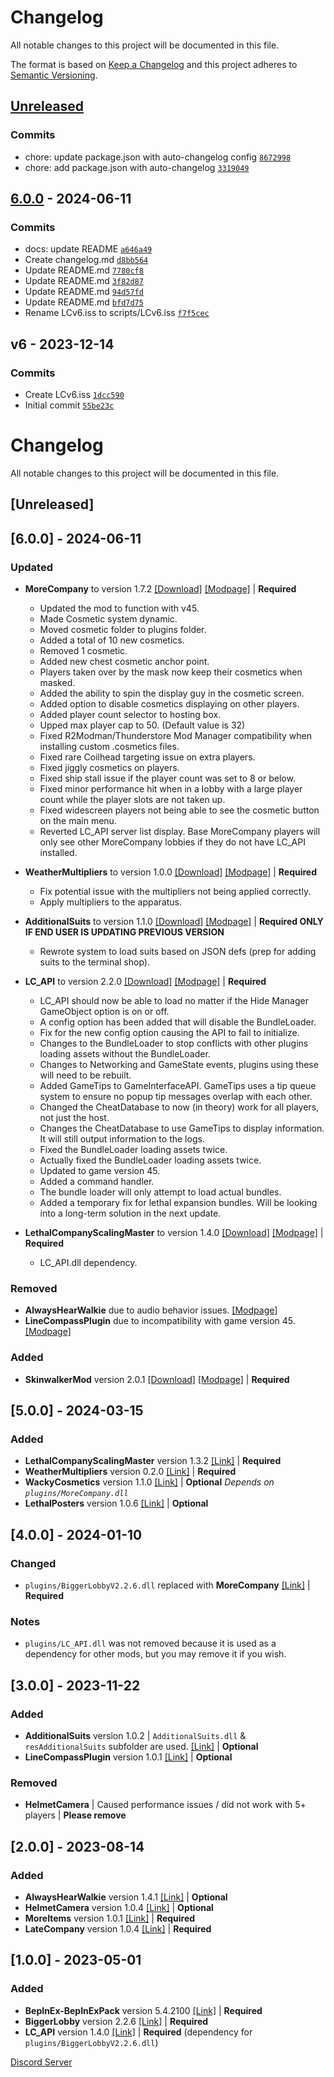 # Changelog

All notable changes to this project will be documented in this file.

The format is based on [Keep a Changelog](https://keepachangelog.com/en/1.0.0/)
and this project adheres to [Semantic Versioning](https://semver.org/spec/v2.0.0.html).

## [Unreleased](https://github.com/Aardenfell/LC-ModlistInstaller/compare/6.0.0...HEAD)

### Commits

- chore: update package.json with auto-changelog config [`8672998`](https://github.com/Aardenfell/LC-ModlistInstaller/commit/867299878fdd3fd607dacfc5875acb597c67ee5d)
- chore: add package.json with auto-changelog [`3319049`](https://github.com/Aardenfell/LC-ModlistInstaller/commit/3319049f320d05b5dbc04547946b99fa5125ad65)

## [6.0.0](https://github.com/Aardenfell/LC-ModlistInstaller/compare/v6...6.0.0) - 2024-06-11

### Commits

- docs: update README [`a646a49`](https://github.com/Aardenfell/LC-ModlistInstaller/commit/a646a490ba1d87411e33b252ea4b8159817fbbb9)
- Create changelog.md [`d8bb564`](https://github.com/Aardenfell/LC-ModlistInstaller/commit/d8bb5643f90c9ac8d40960449b14c9df72b2721d)
- Update README.md [`7780cf8`](https://github.com/Aardenfell/LC-ModlistInstaller/commit/7780cf87b1f4a0e7022212cc48f20625e290ebbc)
- Update README.md [`3f82d87`](https://github.com/Aardenfell/LC-ModlistInstaller/commit/3f82d87af6f62bc755d27faf01f041ff25ed9106)
- Update README.md [`94d57fd`](https://github.com/Aardenfell/LC-ModlistInstaller/commit/94d57fd66ae3680754fe87a6d837d220240046e4)
- Update README.md [`bfd7d75`](https://github.com/Aardenfell/LC-ModlistInstaller/commit/bfd7d7565497d72536cd0d6e839d1d43324f2daf)
- Rename LCv6.iss to scripts/LCv6.iss [`f7f5cec`](https://github.com/Aardenfell/LC-ModlistInstaller/commit/f7f5cec2db2ab289839902798372a4f1fee40c2d)

## v6 - 2023-12-14

### Commits

- Create LCv6.iss [`1dcc590`](https://github.com/Aardenfell/LC-ModlistInstaller/commit/1dcc590292f17e9fd89438c8f88e4fb4caad98fd)
- Initial commit [`55be23c`](https://github.com/Aardenfell/LC-ModlistInstaller/commit/55be23c43619581585a42212cb89d865e5cabae2)

<!-- auto-changelog-above -->
<!-- below is the old changelog preserved -->

# Changelog

All notable changes to this project will be documented in this file.

## [Unreleased]

## [6.0.0] - 2024-06-11

### Updated
- **MoreCompany** to version 1.7.2 [[Download]](https://thunderstore.io/package/download/notnotnotswipez/MoreCompany/1.7.2/) [[Modpage]](https://thunderstore.io/c/lethal-company/p/notnotnotswipez/MoreCompany/) | **Required**
  - Updated the mod to function with v45.
  - Made Cosmetic system dynamic.
  - Moved cosmetic folder to plugins folder.
  - Added a total of 10 new cosmetics.
  - Removed 1 cosmetic.
  - Added new chest cosmetic anchor point.
  - Players taken over by the mask now keep their cosmetics when masked.
  - Added the ability to spin the display guy in the cosmetic screen.
  - Added option to disable cosmetics displaying on other players.
  - Added player count selector to hosting box.
  - Upped max player cap to 50. (Default value is 32)
  - Fixed R2Modman/Thunderstore Mod Manager compatibility when installing custom .cosmetics files.
  - Fixed rare Coilhead targeting issue on extra players.
  - Fixed jiggly cosmetics on players.
  - Fixed ship stall issue if the player count was set to 8 or below.
  - Fixed minor performance hit when in a lobby with a large player count while the player slots are not taken up.
  - Fixed widescreen players not being able to see the cosmetic button on the main menu.
  - Reverted LC_API server list display. Base MoreCompany players will only see other MoreCompany lobbies if they do not have LC_API installed.

- **WeatherMultipliers** to version 1.0.0 [[Download]](https://thunderstore.io/package/download/Blorb/WeatherMultipliers/1.0.0/) [[Modpage]](https://thunderstore.io/c/lethal-company/p/Blorb/WeatherMultipliers/) | **Required**
  - Fix potential issue with the multipliers not being applied correctly.
  - Apply multipliers to the apparatus.

- **AdditionalSuits** to version 1.1.0 [[Download]](https://thunderstore.io/package/download/AlexCodesGames/AdditionalSuits/1.1.0/) [[Modpage]](https://thunderstore.io/c/lethal-company/p/AlexCodesGames/AdditionalSuits/) | **Required ONLY IF END USER IS UPDATING PREVIOUS VERSION**
  - Rewrote system to load suits based on JSON defs (prep for adding suits to the terminal shop).

- **LC_API** to version 2.2.0 [[Download]](https://thunderstore.io/package/download/2018/LC_API/2.2.0/) [[Modpage]](https://thunderstore.io/c/lethal-company/p/2018/LC_API/) | **Required**
  - LC_API should now be able to load no matter if the Hide Manager GameObject option is on or off.
  - A config option has been added that will disable the BundleLoader.
  - Fix for the new config option causing the API to fail to initialize.
  - Changes to the BundleLoader to stop conflicts with other plugins loading assets without the BundleLoader.
  - Changes to Networking and GameState events, plugins using these will need to be rebuilt.
  - Added GameTips to GameInterfaceAPI. GameTips uses a tip queue system to ensure no popup tip messages overlap with each other.
  - Changed the CheatDatabase to now (in theory) work for all players, not just the host.
  - Changes the CheatDatabase to use GameTips to display information. It will still output information to the logs.
  - Fixed the BundleLoader loading assets twice.
  - Actually fixed the BundleLoader loading assets twice.
  - Updated to game version 45.
  - Added a command handler.
  - The bundle loader will only attempt to load actual bundles.
  - Added a temporary fix for lethal expansion bundles. Will be looking into a long-term solution in the next update.

- **LethalCompanyScalingMaster** to version 1.4.0 [[Download]](https://thunderstore.io/package/download/oknorton/LethalCompanyBetterScaling/1.4.0/) [[Modpage]](https://thunderstore.io/c/lethal-company/p/oknorton/LethalCompanyBetterScaling/) | **Required**
  - LC_API.dll dependency.

### Removed
- **AlwaysHearWalkie** due to audio behavior issues. [[Modpage]](https://thunderstore.io/c/lethal-company/p/Suskitech/AlwaysHearActiveWalkies/)
- **LineCompassPlugin** due to incompatibility with game version 45. [[Modpage]](https://thunderstore.io/c/lethal-company/p/juniper/LineCompass/)

### Added
- **SkinwalkerMod** version 2.0.1 [[Download]](https://thunderstore.io/package/download/RugbugRedfern/Skinwalkers/2.0.1/) [[Modpage]](https://thunderstore.io/c/lethal-company/p/RugbugRedfern/Skinwalkers/) | **Required**

## [5.0.0] - 2024-03-15

### Added
- **LethalCompanyScalingMaster** version 1.3.2 [[Link]](https://thunderstore.io/package/download/oknorton/LethalCompanyBetterScaling/1.3.2/) | **Required**
- **WeatherMultipliers** version 0.2.0 [[Link]](https://thunderstore.io/package/download/Blorb/WeatherMultipliers/0.2.0/) | **Required**
- **WackyCosmetics** version 1.1.0 [[Link]](https://thunderstore.io/package/download/EliteMasterEric/WackyCosmetics/1.1.0/) | **Optional** *Depends on `plugins/MoreCompany.dll`*
- **LethalPosters** version 1.0.6 [[Link]](https://thunderstore.io/package/download/femboytv/LethalPosters/1.0.6/) | **Optional**

## [4.0.0] - 2024-01-10

### Changed
- `plugins/BiggerLobbyV2.2.6.dll` replaced with **MoreCompany** [[Link]](https://thunderstore.io/package/download/notnotnotswipez/MoreCompany/1.4.2/) | **Required**

### Notes
- `plugins/LC_API.dll` was not removed because it is used as a dependency for other mods, but you may remove it if you wish.

## [3.0.0] - 2023-11-22

### Added
- **AdditionalSuits** version 1.0.2 | `AdditionalSuits.dll` & `resAdditionalSuits` subfolder are used. [[Link]](https://thunderstore.io/package/download/AlexCodesGames/AdditionalSuits/1.0.2/) | **Optional**
- **LineCompassPlugin** version 1.0.1 [[Link]](https://thunderstore.io/package/download/juniper/LineCompass/1.0.1/) | **Optional**

### Removed
- **HelmetCamera** | Caused performance issues / did not work with 5+ players | **Please remove**

## [2.0.0] - 2023-08-14

### Added
- **AlwaysHearWalkie** version 1.4.1 [[Link]](https://thunderstore.io/package/download/Suskitech/AlwaysHearActiveWalkies/1.4.1/) | **Optional**
- **HelmetCamera** version 1.0.4 [[Link]](https://thunderstore.io/package/download/RickArg/Helmet_Cameras/1.0.4/) | **Optional**
- **MoreItems** version 1.0.1 [[Link]](https://thunderstore.io/package/download/Drakorle/MoreItems/1.0.1/) | **Required**
- **LateCompany** version 1.0.4 [[Link]](https://thunderstore.io/package/download/anormaltwig/LateCompany/1.0.4/) | **Required**

## [1.0.0] - 2023-05-01

### Added
- **BepInEx-BepInExPack** version 5.4.2100 [[Link]](https://thunderstore.io/c/lethal-company/p/BepInEx/BepInExPack/) | **Required**
- **BiggerLobby** version 2.2.6 [[Link]](https://thunderstore.io/package/download/bizzlemip/BiggerLobby/2.2.60/) | **Required**
- **LC_API** version 1.4.0 [[Link]](https://thunderstore.io/package/download/2018/LC_API/1.4.0/) | **Required** (dependency for `plugins/BiggerLobbyV2.2.6.dll`)

[Discord Server](https://discord.gg/therefugees)

